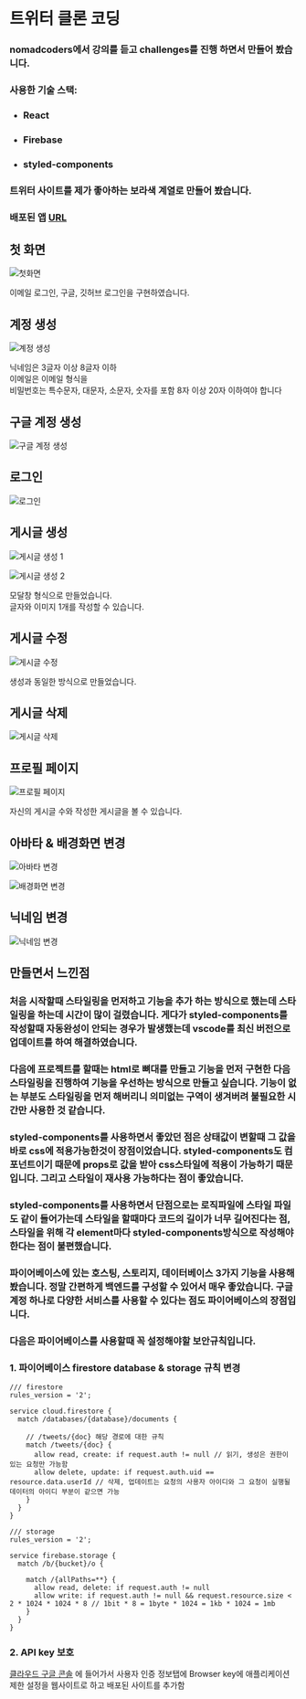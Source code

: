 # 트위터 클론 코딩

### nomadcoders에서 강의를 듣고 challenges를 진행 하면서 만들어 봤습니다.

### 사용한 기술 스택:

- ### React
- ### Firebase
- ### styled-components

### 트위터 사이트를 제가 좋아하는 보라색 계열로 만들어 봤습니다.

### 배포된 앱 <a href="https://nwitter-reloaded-9a028.firebaseapp.com/" target="_blank">URL</a>

## 첫 화면

![첫화면](./READMD/첫-화면.png)

이메일 로그인, 구글, 깃허브 로그인을 구현하였습니다.

## 계정 생성

![계정 생성](./READMD/계정-생성.gif)

닉네임은 3글자 이상 8글자 이하  
이메일은 이메일 형식을  
비밀번호는 특수문자, 대문자, 소문자, 숫자를 포함 8자 이상 20자 이하여야 합니다

## 구글 계정 생성

![구글 계정 생성](./READMD/구글-계정-생성.gif)

## 로그인

![로그인](./READMD/로그인.gif)

## 게시글 생성

![게시글 생성 1](./READMD/게시글-작성-1.gif)

![게시글 생성 2](./READMD/게시글-작성-2.gif)

모달창 형식으로 만들었습니다.  
글자와 이미지 1개를 작성할 수 있습니다.

## 게시글 수정

![게시글 수정](./READMD/게시글-수정.gif)

생성과 동일한 방식으로 만들었습니다.

## 게시글 삭제

![게시글 삭제](./READMD/게시글-삭제.gif)

## 프로필 페이지

![프로필 페이지](./READMD/프로필-페이지.png)

자신의 게시글 수와 작성한 게시글을 볼 수 있습니다.

## 아바타 & 배경화면 변경

![아바타 변경](./READMD/아바타-변경.gif)

![배경화면 변경](./READMD/배경화면-변경.gif)

## 닉네임 변경

![닉네임 변경](./READMD/닉네임-변경.gif)

## 만들면서 느낀점

### 처음 시작할때 스타일링을 먼저하고 기능을 추가 하는 방식으로 했는데 스타일링을 하는데 시간이 많이 걸렸습니다. 게다가 styled-components를 작성할때 자동완성이 안되는 경우가 발생했는데 vscode를 최신 버전으로 업데이트를 하여 해결하였습니다.

### 다음에 프로젝트를 할때는 html로 뼈대를 만들고 기능을 먼저 구현한 다음 스타일링을 진행하여 기능을 우선하는 방식으로 만들고 싶습니다. 기능이 없는 부분도 스타일링을 먼저 해버리니 의미없는 구역이 생겨버려 불필요한 시간만 사용한 것 같습니다.

### styled-components를 사용하면서 좋았던 점은 상태값이 변할때 그 값을 바로 css에 적용가능한것이 장점이었습니다. styled-components도 컴포넌트이기 때문에 props로 값을 받아 css스타일에 적용이 가능하기 때문입니다. 그리고 스타일이 재사용 가능하다는 점이 좋았습니다.

### styled-components를 사용하면서 단점으로는 로직파일에 스타일 파일도 같이 들어가는데 스타일을 할때마다 코드의 길이가 너무 길어진다는 점, 스타일을 위해 각 element마다 styled-components방식으로 작성해야 한다는 점이 불편했습니다.

### 파이어베이스에 있는 호스팅, 스토리지, 데이터베이스 3가지 기능을 사용해 봤습니다. 정말 간편하게 백엔드를 구성할 수 있어서 매우 좋았습니다. 구글 계정 하나로 다양한 서비스를 사용할 수 있다는 점도 파이어베이스의 장점입니다.

### 다음은 파이어베이스를 사용할때 꼭 설정해야할 보안규칙입니다.

### 1. 파이어베이스 firestore database & storage 규칙 변경

```
/// firestore
rules_version = '2';

service cloud.firestore {
  match /databases/{database}/documents {

	// /tweets/{doc} 해당 경로에 대한 규칙
    match /tweets/{doc} {
      allow read, create: if request.auth != null // 읽기, 생성은 권한이 있는 요청만 가능함
      allow delete, update: if request.auth.uid == resource.data.userId // 삭제, 업데이트는 요청의 사용자 아이디와 그 요청이 실행될 데이터의 아이디 부분이 같으면 가능
    }
  }
}
```

```
/// storage
rules_version = '2';

service firebase.storage {
  match /b/{bucket}/o {

    match /{allPaths=**} {
      allow read, delete: if request.auth != null
      allow write: if request.auth != null && request.resource.size < 2 * 1024 * 1024 * 8 // 1bit * 8 = 1byte * 1024 = 1kb * 1024 = 1mb
    }
  }
}
```

### 2. API key 보호

[클라우드 구글 콘솔](https://console.cloud.google.com/) 에 들어가서 사용자 인증 정보탭에 Browser key에 애플리케이션 제한 설정을 웹사이트로 하고 배포된 사이트를 추가함
